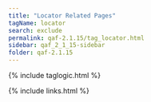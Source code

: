 ```yaml
---
title: "Locator Related Pages"
tagName: locator
search: exclude
permalink: qaf-2.1.15/tag_locator.html
sidebar: qaf_2_1_15-sidebar
folder: qaf-2.1.15
---
```

{% include taglogic.html %}

{% include links.html %}

